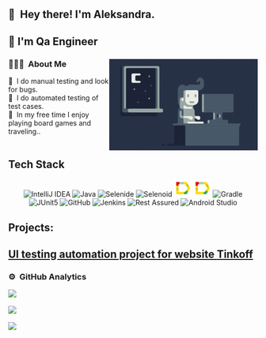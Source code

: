  ## 👋 &nbsp;Hey there! I'm Aleksandra.
 ## 💾 I'm Qa Engineer

### 👨🏻‍💻 &nbsp;About Me <img alt="Night Coding" src="https://raw.githubusercontent.com/AVS1508/AVS1508/master/assets/Night-Coding.gif" align="right"/>


🐛 &nbsp;I do manual testing and look for bugs. \
💾 &nbsp;I do automated testing of test cases. \
👾 &nbsp;In my free time I enjoy playing board games and traveling.. \
 &nbsp;


 

                      
                     

 ## Tech Stack
 <p align="center">
<img width="7%" title="IntelliJ IDEA" src="icon/Idea.svg">
<img width="7%" title="Java" src="icon/Java.svg">
<img width="7%" title="Selenide" src="icon/Selenide.svg">
<img width="7%" title="Selenoid" src="icon/Selenoid.svg">
<img width="7%" title="Allure Report" src="icon/Allure_Report.svg">
<img width="7%" title="Allure Test Ops" src="icon/Allure_Report.svg">
<img width="7%" title="Gradle" src="icon/Gradle.svg">
<img width="7%" title="JUnit5" src="icon/Junit5.svg">
<img width="7%" title="GitHub" src="icon/GitHub.svg">
<img width="7%" title="Jenkins" src="icon/Jenkins.svg">
<img width="7%" title="Rest Assured" src="icon/RestAssured.svg">
<img width="7%" title="Android Studio" src="icon/androidstudio.svg">
</p>

## Projects:
## <a target="_blank" href="[https://github.com/Hlammaster/steam_ui_project](https://github.com/AleksandraMenskaya/TinkoffTestUI.git)"> UI testing automation project for website [Tinkoff](https://www.tinkoff.ru) 




### ⚙️ &nbsp;GitHub Analytics
![](https://github-profile-summary-cards.vercel.app/api/cards/profile-details?username=daniilshat&theme=solarized_dark)

![](https://github-profile-summary-cards.vercel.app/api/cards/most-commit-language?username=daniilshat&theme=solarized_dark)

![](https://github-profile-summary-cards.vercel.app/api/cards/stats?username=daniilshat&theme=solarized_dark)

